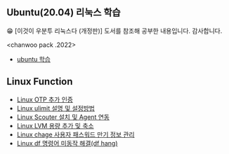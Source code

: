 ## Ubuntu(20.04) 리눅스 학습

<aside>
😁 [이것이 우분투 리눅스다 (개정판)] 도서를 참조해 공부한 내용입니다. 감사합니다.
</aside>

<chanwoo pack .2022>

- [ubuntu 학습](https://github.com/chanW-pack/Linux_OS/tree/main/Linux_ubuntu)   

## Linux Function

- [Linux OTP 추가 인증](https://github.com/chanW-pack/Linux_OS/blob/main/Linux%20OTP%20%EC%B6%94%EA%B0%80%20%EC%9D%B8%EC%A6%9D.md)   
- [Linux ulimit 설명 및 설정방법](https://github.com/chanW-pack/Linux_OS/blob/main/Linux%20ulimit%20%EC%84%A4%EB%AA%85%20%EB%B0%8F%20%EC%84%A4%EC%A0%95%EB%B0%A9%EB%B2%95.md)
 - [Linux Scouter 설치 및 Agent 연동](https://github.com/chanW-pack/Linux_OS/blob/main/Linux%20Scouter%20%EC%84%A4%EC%B9%98%20%EB%B0%8F%20Agent%20%EC%97%B0%EB%8F%99.md)   
 - [Linux LVM 용량 추가 및 축소](https://github.com/chanW-pack/Linux_OS/blob/main/Linux%20LVM%20%EC%9A%A9%EB%9F%89%20%EC%B6%94%EA%B0%80%20%EB%B0%8F%20%EC%B6%95%EC%86%8C.md)   
- [Linux chage 사용자 패스워드 만기 정보 관리](https://github.com/chanW-pack/Linux_OS/blob/main/Linux%20chage%20%EC%82%AC%EC%9A%A9%EC%9E%90%20%ED%8C%A8%EC%8A%A4%EC%9B%8C%EB%93%9C%20%EB%A7%8C%EA%B8%B0%20%EC%A0%95%EB%B3%B4%20%EA%B4%80%EB%A6%AC.md)
- [Linux df 명령어 미동작 해결(df hang)](https://github.com/chanW-pack/Linux_OS/blob/main/Linux%20df%20%EB%AA%85%EB%A0%B9%EC%96%B4%20%EB%AF%B8%EB%8F%99%EC%9E%91%20%ED%95%B4%EA%B2%B0(df%20hang).md)

